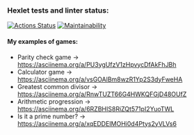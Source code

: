 ### Hexlet tests and linter status:
[![Actions Status](https://github.com/sidnnov/python-project-49/workflows/hexlet-check/badge.svg)](https://github.com/sidnnov/python-project-49/actions)
[![Maintainability](https://api.codeclimate.com/v1/badges/eee64bcfeffb6b6b3b78/maintainability)](https://codeclimate.com/github/sidnnov/python-project-49/maintainability)
#### My examples of games:
* Parity check game -> https://asciinema.org/a/PU3ygUfzV1zHpvycDfAkFhJBh
* Calculator game -> https://asciinema.org/a/vsGOAlBm8wzR1Yp2S3dyFweHA
* Greatest common divisor -> https://asciinema.org/a/RnwTUZT66G4HWKQFGjD48OUfZ
* Arithmetic progression -> https://asciinema.org/a/6RZBHIS8RiZQt571pI2YuoTWL
* Is it a prime number? -> https://asciinema.org/a/xqEDDEIMOHi0d4Ptys2yVLVs6